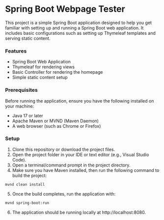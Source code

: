 # Spring Boot Webpage Tester

This project is a simple Spring Boot application designed to help you get familiar with setting up and running a Spring Boot web application. It includes basic configurations such as setting up Thymeleaf templates and serving static content.

### Features
- Spring Boot Web Application
- Thymeleaf for rendering views
- Basic Controller for rendering the homepage
- Simple static content setup

### Prerequisites

Before running the application, ensure you have the following installed on your machine:
- Java 17 or later
- Apache Maven or MVND (Maven Daemon)
- A web browser (such as Chrome or Firefox)

### Setup

1. Clone this repository or download the project files.
2. Open the project folder in your IDE or text editor (e.g., Visual Studio Code).
3. Open a terminal/command prompt in the project directory.
4. Make sure you have Maven installed, then run the following command to build the project:
```bash
mvnd clean install
```
5. Once the build completes, run the application with:
```bash
mvnd spring-boot:run
```
6. The application should be running locally at http://localhost:8080.
